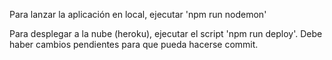 Para lanzar la aplicación en local, ejecutar 'npm run nodemon'

Para desplegar a la nube (heroku), ejecutar el script 'npm run deploy'. Debe haber cambios pendientes para que pueda hacerse commit.
